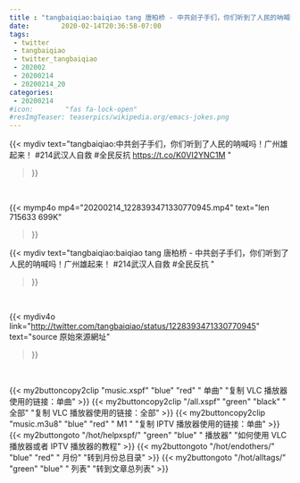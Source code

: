 ```yaml
---
title : "tangbaiqiao:baiqiao tang 唐柏桥 - 中共刽子手们，你们听到了人民的呐喊吗！广州雄起来！ #214武汉人自救 #全民反抗 "
date:        2020-02-14T20:36:58-07:00
tags:
 - twitter
 - tangbaiqiao
 - twitter_tangbaiqiao
 - 202002
 - 20200214
 - 20200214_20
categories:
 - 20200214
#icon:        "fas fa-lock-open"
#resImgTeaser: teaserpics/wikipedia.org/emacs-jokes.png
---
```


{{< mydiv text="tangbaiqiao:中共刽子手们，你们听到了人民的呐喊吗！广州雄起来！ #214武汉人自救 #全民反抗 https://t.co/K0VI2YNC1M "
>}}
<br>


{{< mymp4o mp4="20200214_1228393471330770945.mp4"
text="len 715633    699K"
>}}


{{< mydiv text="tangbaiqiao:baiqiao tang 唐柏桥 - 中共刽子手们，你们听到了人民的呐喊吗！广州雄起来！ #214武汉人自救 #全民反抗 "
>}}
<br>

{{< mydiv4o link="http://twitter.com/tangbaiqiao/status/1228393471330770945"
text="source 原始來源網址"
>}}


<br>



{{< my2buttoncopy2clip "music.xspf"        "blue"   "red"    " 单曲"  "复制 VLC 播放器使用的链接：单曲" >}} {{< my2buttoncopy2clip "/all.xspf"         "green"  "black"  " 全部"  "复制 VLC 播放器使用的链接：全部" >}} {{< my2buttoncopy2clip "music.m3u8"        "blue"   "red"    " M1 "    "复制 IPTV 播放器使用的链接：单曲" >}} {{< my2buttongoto      "/hot/helpxspf/"    "green"  "blue"   " 播放器" "如何使用 VLC 播放器或者 IPTV 播放器的教程" >}} {{< my2buttongoto      "/hot/endothers/"   "blue"   "red"    " 月份"   "转到月份总目录" >}} {{< my2buttongoto      "/hot/alltags/"     "green"  "blue"   " 列表"   "转到文章总列表" >}} 
